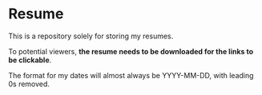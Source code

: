 # Resume

This is a repository solely for storing my resumes.

To potential viewers, **the resume needs to be downloaded for the links to be clickable**.

The format for my dates will almost always be YYYY-MM-DD, with leading 0s removed.
